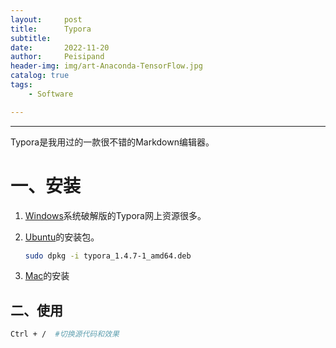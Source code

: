 ```yaml
---
layout:     post
title:      Typora
subtitle:   
date:       2022-11-20
author:     Peisipand
header-img: img/art-Anaconda-TensorFlow.jpg
catalog: true
tags:
    - Software

---
```



---

Typora是我用过的一款很不错的Markdown编辑器。

# 一、安装

1. [Windows](https://www.cnblogs.com/xiaohi/p/15907083.html)系统破解版的Typora网上资源很多。

2. [Ubuntu](https://2dph.com/archives/typora-crack-linux.html)的安装包。

   ```bash
   sudo dpkg -i typora_1.4.7-1_amd64.deb 
   ```

3. [Mac](https://bbs.pediy.com/thread-273420.htm)的安装

## 二、使用

   ```bash
   Ctrl + /  #切换源代码和效果
   ```





